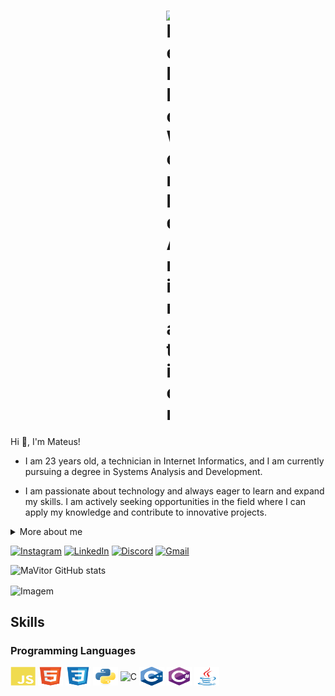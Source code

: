 <!--título-->
<div id="user-content-toc" style="text-align: center;">
  <h1><img src="https://www.alura.com.br/artigos/assets/hello-world-em-varias-linguagens/imagem1.gif" alt="Hello World Animation" style="max-width: 1%; height: auto;"></h1>
</div>

<!-- Presentation -->
<p>
  Hi 👋, I'm Mateus!

  - I am 23 years old, a technician in Internet Informatics, and I am currently pursuing a degree in Systems Analysis and Development.

  - I am passionate about technology and always eager to learn and expand my skills. I am actively seeking opportunities in the field where I can apply my knowledge and contribute to innovative projects.
</p>

<!-- Dropdown -->
<details>
  <summary> More about me</summary>

  - I have completed three semesters of Computer Networks; however, I returned to the programming area by entering the course I am currently studying.
  - Currently, I am working in technical support at an authorized Intelbras distributor, where I have direct contact with various networking products and a wide range of different technologies from Intelbras. This experience has allowed me to deepen my understanding of network solutions and enhance my technical skills in a practical environment.

</details>

<!-- Links -->
[![Instagram](https://img.shields.io/badge/Instagram-E4405F?style=for-the-badge&logo=instagram&logoColor=white)](https://www.instagram.com/mateus_vtr/)
[![LinkedIn](https://img.shields.io/badge/LinkedIn-0077B5?style=for-the-badge&logo=linkedin&logoColor=white)](https://www.linkedin.com/in/mateus-vitor-440a162a8/)
[![Discord](https://img.shields.io/badge/Discord-7289DA?style=for-the-badge&logo=discord&logoColor=white)](discordapp.com/users/286498739328385024)
[![Gmail](https://img.shields.io/badge/Gmail-D14836?style=for-the-badge&logo=gmail&logoColor=white)](mailto:mateusvcr3@gmail.com)

<!-- GithubStats -->
![MaVitor GitHub stats](https://github-readme-stats.vercel.app/api?username=MaVitor&show_icons=true&theme=gotham)

<!-- GIF -->
<p align="left">
  <img align="center" src="https://i.giphy.com/media/v1.Y2lkPTc5MGI3NjExMDlteGhsdWwxem5vc2w0ejlteDd4enRpZHU4ZTFiZzU2dmd5bzRmbSZlcD12MV9pbnRlcm5hbF9naWZfYnlfaWQmY3Q9Zw/13HBDT4QSTpveU/giphy.gif" alt="Imagem">
</p>

## Skills
<!-- Skills: Programming Languages -->
<div style="flex-basis: 48%;">
  <h3>Programming Languages</h3>
  <img align="center" alt="Js" height="30" width="40" src="https://raw.githubusercontent.com/devicons/devicon/master/icons/javascript/javascript-plain.svg">
  <img align="center" alt="HTML" height="30" width="40" src="https://raw.githubusercontent.com/devicons/devicon/master/icons/html5/html5-original.svg">
  <img align="center" alt="CSS" height="30" width="40" src="https://raw.githubusercontent.com/devicons/devicon/master/icons/css3/css3-original.svg">
  <img align="center" alt="Python" height="30" width="40" src="https://raw.githubusercontent.com/devicons/devicon/master/icons/python/python-original.svg">
  <img align="center" alt="C" height="30" width="40" src="https://cdn.jsdelivr.net/gh/devicons/devicon/icons/c/c-original.svg">
  <img align="center" alt="C++" height="30" width="40" src="https://raw.githubusercontent.com/devicons/devicon/master/icons/cplusplus/cplusplus-original.svg">
  <img align="center" alt="C#" height="30" width="40" src="https://raw.githubusercontent.com/devicons/devicon/master/icons/csharp/csharp-original.svg">
  <img align="center" alt="Java" height="30" width="40" src="https://raw.githubusercontent.com/devicons/devicon/master/icons/java/java-original.svg">
</div>
